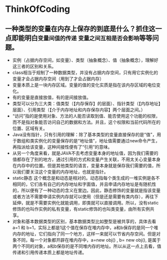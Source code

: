 # ThinkOfCoding

## 一种类型的变量在内存上保存的到底是什么？抓住这一点即能明白`变量间值的传递` `变量之间互相是否会影响`等等问题。

+ 实例（占据内存空间，如变量）、类型（抽象概念）、值（抽象概念），理解好这三者的区别和关系。
+ class相当于规制了一种数据类型，并没有占据内存空间，只有用它实例化的变量才会占据内存空间（用到了才会占据内存）
+ 变量本质上是一块内存区域。变量的值的变化实质是指在该内存区域的电位变化。
+ 有的变量是直接放值，有的是间接放值。
+ 类型可以分为三大类：值类型（【内存保存】的层面）、指针类型（【内存地址】层面）、引用类型（【介于内存地址和内存保存内容】两个层面之间。）
+ “访问”指的是使用对象、方法的人能否读取到值、能否使用这个功能的权限，而不是指对象能否访问自己的数据和方法。并且，这个权限和当前代码所在的位置、区域有关。
+ Java没有指针，只有引用的理解：除了基本类型的变量直接保存的是“值”，用于数组和类实例化的变量保存的是“地址值”，地址值需要通过new命令产生，再指派给该变量，这种间接性便有了“引用”的意味。
+ 从另一个角度来看，就是JAVA不去考虑变量本身的地址值，因为我们需要的值都存在了别的地方，通过引用的方式和变量产生关联，不用太关心变量本身在内存中的位置。但是其他类型的语言，变量本身就是保存我们需要的值，所以我们要关注这个变量的内存地址，也就是指针。
+ static静态 这个概念是和动态是相对的。动态指每个类生成的一堆实例是各不相同的，它们各有自己的内存地址和字面值，并且申请内存地址是有随机性的，所以便有了一种动态的含义在里边。因此，静态修饰的变量就是指该变量或者方法不需要申请实例内存就可以使用（但是还是需要有类内存），再往下延伸，就是不需要实例化就能调用，即类就可以直接调用。所以，没有static修饰的也叫作实例的私有变量，有static修饰的也叫类变量，由所有实例共享。
+ 对象和基本数据类型的区别，基本数据类型比如整型是被共享的，具体去看 a=1 和 b=1，实际上都是1这个值在保存在堆内存中，a和b保存的是同一个堆内存的地址，它们指向了同一个地方，这样一来就可以节省内存空间。但是对象不同，每一个对象都开辟在堆内存中，a=new obj() , b= new obj(), 是属于两个不同的对象，a和b保存的是不同堆内存的地址。所以从这一点上去看，值传递和引用传递本质上都是地址传递。
